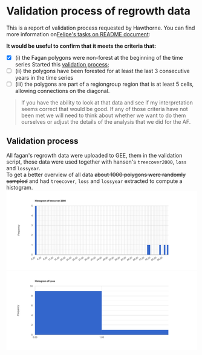 # Validation process of regrowth data

This is a report of validation process requested by Hawthorne. You can find more information on[Felipe's tasks on README document]():  

**It would be useful to confirm that it meets the criteria that:**  
- [X] (i) the Fagan polygons were non-forest at the beginning of the time series Started this [validation process](https://code.earthengine.google.com/c37db48ed353a44a4aee0d5f12c13869);  
- [ ] (ii) the polygons have been forested for at least the last 3 consecutive years in the time series  
- [ ] (iii) the polygons are part of a regiongroup region that is at least 5 cells, allowing connections on the diagonal.  
> If you have the ability to look at that data and see if my interpretation seems correct that would be good. If any of those criteria have not been met we will need to think about whether we want to do them ourselves or adjust the details of the analysis that we did for the AF.

## Validation process
All fagan's regrowth data were uploaded to GEE, them in the validation script, those data were used together with hansen's `treecover2000`, `loss` and `lossyear`.  
To get a better overview of all data ~~about 1000 polygons were randomly sampled~~ and had `treecover`, `loss` and `lossyear` extracted to compute a histogram.  
![tree cover at 2000](./img/TreeCover2000.png)  
![forest loss in the time range](./img/loss.png)  